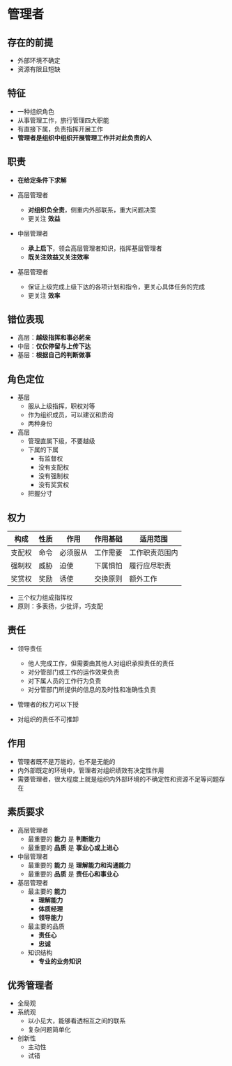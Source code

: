 # 管理者

## 存在的前提

- 外部环境不确定
- 资源有限且短缺

## 特征

- 一种组织角色
- 从事管理工作，旅行管理四大职能
- 有直接下属，负责指挥开展工作
- **管理者是组织中组织开展管理工作并对此负责的人**

## 职责

- **在给定条件下求解**

- 高层管理者
  - **对组织负全责**，侧重内外部联系，重大问题决策
  - 更关注 **效益**
- 中层管理者
  - **承上启下**，领会高层管理者知识，指挥基层管理者
  - **既关注效益又关注效率**
- 基层管理者
  - 保证上级完成上级下达的各项计划和指令，更关心具体任务的完成
  - 更关注 **效率**

## 错位表现

- 高层：**越级指挥和事必躬亲**
- 中层：**仅仅停留与上传下达**
- 基层：**根据自己的判断做事**

## 角色定位

- 基层
  - 服从上级指挥，职权对等
  - 作为组织成员，可以建议和质询
  - 两种身份
- 高层
  - 管理直属下级，不要越级
  - 下属的下属
    - 有监督权
    - 没有支配权
    - 没有强制权
    - 没有奖赏权
  - 把握分寸

## 权力

| 构成   | 性质 | 作用     | 作用基础 | 适用范围       |
| ------ | ---- | -------- | -------- | -------------- |
| 支配权 | 命令 | 必须服从 | 工作需要 | 工作职责范围内 |
| 强制权 | 威胁 | 迫使     | 下属惧怕 | 履行应尽职责   |
| 奖赏权 | 奖励 | 诱使     | 交换原则 | 额外工作       |

- 三个权力组成指挥权
- 原则：多表扬，少批评，巧支配

## 责任

- 领导责任
  - 他人完成工作，但需要由其他人对组织承担责任的责任
  - 对分管部门或工作的运作效果负责
  - 对下属人员的工作行为负责
  - 对分管部门所提供的信息的及时性和准确性负责

- 管理者的权力可以下授
- 对组织的责任不可推卸

## 作用

- 管理者既不是万能的，也不是无能的
- 内外部既定的环境中，管理者对组织绩效有决定性作用
- 需要管理者，很大程度上就是组织内外部环境的不确定性和资源不足等问题存在

## 素质要求

- 高层管理者
  - 最重要的 **能力** 是 **判断能力**
  - 最重要的 **品质** 是 **事业心或上进心**
- 中层管理者
  - 最重要的 **能力** 是 **理解能力和沟通能力**
  - 最重要的 **品质** 是 **责任心和事业心**
- 基层管理者
  - 最主要的 **能力**
    - **理解能力**
    - **体质经理**
    - **领导能力**
  - 最主要的品质
    - **责任心**
    - **忠诚**
  - 知识结构
    - **专业的业务知识**

## 优秀管理者

- 全局观
- 系统观
  - 以小见大，能够看透相互之间的联系
  - 复杂问题简单化
- 创新性
  - 主动性
  - 试错